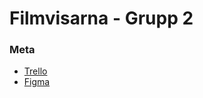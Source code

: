 # Filmvisarna - Grupp 2

### Meta
- [Trello](https://trello.com/w/filmvisaren)
- [Figma](https://www.figma.com/file/vTQg1xVJ0sICjz8sxezYmE/FilmVisarna?node-id=0%3A1&t=StuCWRtX8BK5r2Md-0)
